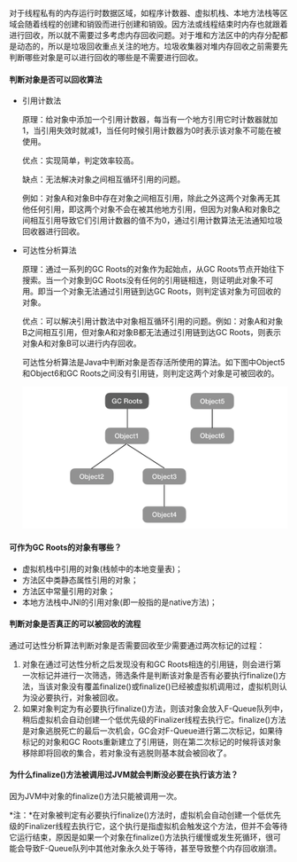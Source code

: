 对于线程私有的内存运行时数据区域，如程序计数器、虚拟机栈、本地方法栈等区域会随着线程的创建和销毁而进行创建和销毁。因方法或线程结束时内存也就跟着进行回收，所以就不需要过多考虑内存回收问题。对于堆和方法区中的内存分配都是动态的，所以是垃圾回收重点关注的地方。垃圾收集器对堆内存回收之前需要先判断哪些对象是可以进行回收的哪些是不需要进行回收。



#### 判断对象是否可以回收算法

- 引用计数法

  原理：给对象中添加一个引用计数器，每当有一个地方引用它时计数器就加1，当引用失效时就减1，当任何时候引用计数器为0时表示该对象不可能在被使用。

  优点：实现简单，判定效率较高。

  缺点：无法解决对象之间相互循环引用的问题。

  例如：对象A和对象B中存在对象之间相互引用，除此之外这两个对象再无其他任何引用，即这两个对象不会在被其他地方引用，但因为对象A和对象B之间相互引用导致它们引用计数器的值不为0，通过引用计数算法无法通知垃圾回收器进行回收。

  

- 可达性分析算法

  原理：通过一系列的GC Roots的对象作为起始点，从GC Roots节点开始往下搜索。当一个对象到GC Roots没有任何的引用链相连，则证明此对象不可用。即当一个对象无法通过引用链到达GC Roots，则判定该对象为可回收的对象。

  优点：可以解决引用计数法中对象相互循环引用的问题。例如：对象A和对象B之间相互引用，但对象A和对象B都无法通过引用链到达GC Roots，则表示对象A和对象B可以进行内存回收。

  可达性分析算法是Java中判断对象是否存活所使用的算法。如下图中Object5和Object6和GC Roots之间没有引用链，则判定这两个对象是可被回收的。

  <img src="./image/20191229_zookeeper_gc_roots.png"/>



#### 可作为GC Roots的对象有哪些？

- 虚拟机栈中引用的对象(栈帧中的本地变量表)；
- 方法区中类静态属性引用的对象；
- 方法区中常量引用的对象；
- 本地方法栈中JNI的引用对象(即一般指的是native方法)；



#### 判断对象是否真正的可以被回收的流程

通过可达性分析算法判断对象是否需要回收至少需要通过两次标记的过程：

1. 对象在通过可达性分析之后发现没有和GC Roots相连的引用链，则会进行第一次标记并进行一次筛选，筛选条件是判断该对象是否有必要执行finalize()方法，当该对象没有覆盖finalize()或finalize()已经被虚拟机调用过，虚拟机则认为没必要执行，对象被回收。
2. 如果对象判定为有必要执行finalize()方法，则该对象会放入F-Queue队列中，稍后虚拟机会自动创建一个低优先级的Finalizer线程去执行它。finalize()方法是对象逃脱死亡的最后一次机会，GC会对F-Queue进行第二次标记，如果待标记的对象和GC Roots重新建立了引用链，则在第二次标记的时候将该对象移除即将回收的集合，若对象没有逃脱则基本就会被回收了。



#### 为什么finalize()方法被调用过JVM就会判断没必要在执行该方法？

因为JVM中对象的finalize()方法只能被调用一次。



*注：*在对象被判定有必要执行finalize()方法时，虚拟机会自动创建一个低优先级的Finalizer线程去执行它，这个执行是指虚拟机会触发这个方法，但并不会等待它运行结束，原因是如果一个对象在finalize()方法执行缓慢或发生死循环，很可能会导致F-Queue队列中其他对象永久处于等待，甚至导致整个内存回收崩溃。






